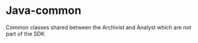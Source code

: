 # Java-common
Common classes shared between the Archivist and Analyst which are not part of the SDK
